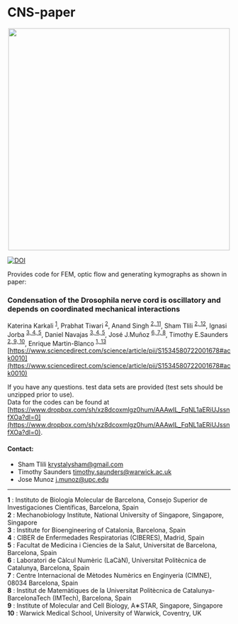 # CNS-paper

<p align="center">
 <img src="https://user-images.githubusercontent.com/17041165/214026426-fbfa324e-29ea-46f6-a19e-759aee6a4336.png" width="500">
</p>

[![DOI](https://zenodo.org/badge/590467204.svg)](https://zenodo.org/badge/latestdoi/590467204)

Provides code for FEM, optic flow and generating kymographs as shown in paper:

### Condensation of the Drosophila nerve cord is oscillatory and depends on coordinated mechanical interactions

Katerina Karkali <sup id="a1">[1](#f1)</sup>, Prabhat Tiwari <sup id="a1">[2](#f1)</sup>, Anand Singh <sup id="a1">[2, 11](#f1)</sup>, Sham Tlili <sup id="a1">[2, 12](#f1)</sup>, Ignasi Jorba <sup id="a1">[3, 4, 5](#f1)</sup>, Daniel Navajas <sup id="a1">[3, 4, 5](#f1)</sup>, José J.Muñoz <sup id="a1">[6, 7, 8](#f1)</sup>, Timothy E.Saunders <sup id="a1">[2, 9, 10](#f1)</sup>, Enrique Martin-Blanco <sup id="a1">[1, 13](#f1)</sup>  
[https://www.sciencedirect.com/science/article/pii/S1534580722001678#ack0010](https://www.sciencedirect.com/science/article/pii/S1534580722001678#ack0010)

If you have any questions. test data sets are provided (test sets should be unzipped prior to use).  
Data for the codes can be found at [https://www.dropbox.com/sh/xz8dcoxmlgz0hum/AAAwIL_FqNL1aERiUJssnfXOa?dl=0](https://www.dropbox.com/sh/xz8dcoxmlgz0hum/AAAwIL_FqNL1aERiUJssnfXOa?dl=0).


#### Contact:
* Sham Tlili <krystalysham@gmail.com>
* Timothy Saunders <timothy.saunders@warwick.ac.uk>
* Jose Munoz <j.munoz@upc.edu> 

<hr/>

<b id="f1">1</b> : Instituto de Biología Molecular de Barcelona, Consejo Superior de Investigaciones Científicas, Barcelona, Spain  
<b id="f1">2</b> : Mechanobiology Institute, National University of Singapore, Singapore, Singapore  
<b id="f1">3</b> : Institute for Bioengineering of Catalonia, Barcelona, Spain  
<b id="f1">4</b> : CIBER de Enfermedades Respiratorias (CIBERES), Madrid, Spain  
<b id="f1">5</b> : Facultat de Medicina i Ciencies de la Salut, Universitat de Barcelona, Barcelona, Spain  
<b id="f1">6</b> : Laboratori de Càlcul Numèric (LaCàN), Universitat Politècnica de Catalunya, Barcelona, Spain  
<b id="f1">7</b> : Centre Internacional de Mètodes Numèrics en Enginyeria (CIMNE), 08034 Barcelona, Spain  
<b id="f1">8</b> : Institut de Matemàtiques de la Universitat Politècnica de Catalunya-BarcelonaTech (IMTech), Barcelona, Spain  
<b id="f1">9</b> : Institute of Molecular and Cell Biology, A∗STAR, Singapore, Singapore  
<b id="f1">10</b> : Warwick Medical School, University of Warwick, Coventry, UK  
